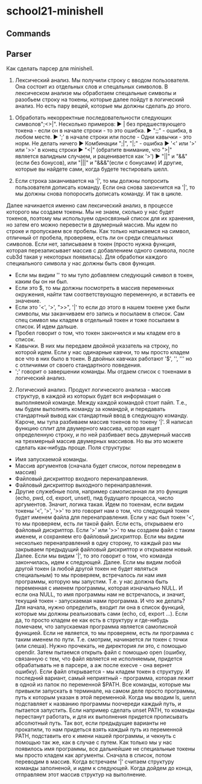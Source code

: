# school21-minishell


## Commands



## Parser


Как сделать парсер для minishell.


1) Лексический анализ.
 Мы получили строку с вводом пользователя. Она состоит из отдельных слов и спецальных символов. В лексическом анализе мы обработаем спецальные символы и разобьем строку на токены, которые далее пойдут в логический анализ. Но есть пару вещей, которые мы должны сделать до этого.


 1. Обработать некорректные последовательности следующих символов";<>|". Несколько примеров: 
 ► | без предшествующего токена - если он в начале строки - то это ошибка.
 ► ";;" - ошибка, в любом месте.
 ► ';' в начале строки или после - Одни кавычки - это норм. Не делать ничего
 ► Комбинации ";|", "|;" - ошибка
 ► '<' или '>' или '>>' в конец строки
 ► "<|" (обратите внимание, что ">|" является валидным случаем, и раценивается как '>')
 ► "||" и "&&"(если без бонусов), или "|||" и "&&&"(если с бонусами)
 И другие, которые вы найдете сами, когда будете тестировать шелл.


 2. Если строка заканчивается на '|', то мы должны попросить пользователя дописать команду. Если она снова закончится на '|', то мы должны снова попоросить дописать команду. И так в цикле.


 Далее начинается именно сам лексический анализ, в процессе которого мы создаем токены. Мы не знаем, сколько у нас будет токенов, поэтому мы используем односвязный список для их хранения, но затем его можно перевести в двумерный массив.
 Мы идем по строке и пропускаем все пробелы. Как только натыкаемся на символ, отличный от пробела, проверяем, есть ли он среди спецальных символов. Если нет, записываем в токен (просто нужна функция, которая перезаписывает массив с добавлением одного символа, после cub3d такая у некоторых появилась). Для обработки каждого специального символа у нас должны быть своя функция.
 - Если мы видим '\' то мы тупо добавляем следующий символ в токен, каким бы он ни был.
 - Если это $, то мы должны посмотреть в массив переменных окружения, найти там соответствующую переменную, и вставить ее значение.
 - Если это '<', '>', ">>", '|' то если до этого в нашем токене уже были символы, мы заканчиваем его запись и посылаем в список. Сам спец символ мы кладем в отдельный токен и тоже посылаем в список. И идем дальше.
 - Пробел говорит о том, что токен закончился и мы кладем его в список.
 - Кавычки. В них мы передаем двойной указатель на строку, по которой идем. Если у нас одинарные кавчки, то мы просто кладем все что в них было в токен. В двойных кавчках работают '$', '\', ''' но с отличиями от своего стандартного поведения.
 - ';' говорит о завершении команды. Мы отдаем список с токенами в логический анализ.


2) Логический анализ.
 Продукт логического анализа - массив структур, в каждой из которых будет вся информация о выполняемой команде. Между каждой командой стоит пайп. Т.е., мы будем выполнять команду за командой, и передавать стандартный вывод как стандартный ввод в следующую команду. Кароче, мы тупа разбиваем массив токенов по токену '|'. Я написал функцию сплит для двумерного массива, которая ищет определенную строку, и по ней разбивает весь двумерный массив на трехмерный массив двумерных массивов. Но вы это можете сделать как-нибудь проще. Поля структуры:
 - Имя запускаемой команды.
 - Массив аргументов (сначала будет список, потом переведем в массив)
 - Файловый дискриптор входного перенаправления.
 - Файловый дискриптор выходного перенаправления.
 - Другие служебные поля, например самописанная ли это функция (echo, pwd, cd, export, unset), пид будущего процесса, число аргументов.
 Значит, логика такая. Идем по токенам, если видим токены '<', '>', '>>' то это говорит нам о том, что следующий токен будет именем файла для перенаправления. Если у нас был токен '<', то мы проверяем, есть ли такой файл. Если есть, открываем его файловый дискриптор. Если '>' или '>>' то мы создаем файл с таким именем, и сохраняем его файловый дискриптор. Если мы видим несколько перенаправлений в одну сторону, то каждый раз мы закрываем предыдущий файловый дискриптор и открываем новый.
 Далее. Если мы видим '|', то это говорит о том, что команда закончилась, идем к следующей.
 Далее. Если мы видим любой другой токен (а любой другой токен не будет являться специальным) то мы проверяем, встречалось ли нам имя программы, которую мы запустим. Т.е. у нас должна быть переменная с именем программы, которая изначально NULL. И если она NULL, то имя программы нам не встречалось, и значит, текущий токен - запускаемая нами программа. И что же делать? Для начала, нужно определить, входит ли она в список функций, которые мы должны реальизовать сами (echo, cd, export ...). Если да, то просто кладем ее как есть в структуру и где-нибудь помечаем, что запускаемая программа является самописной функцией. Если не является, то мы проверяем, есть ли программа с таким именем по пути. Т.е. смотрим, начинается ли токен с точки (или слеша). Нужно прочекать, не директория ли это, с помощью opendir. Затем пытаемся открыть файл с помощью open (ошибку, связанную с тем, что файл является не исполняемым, придется обрабатывать не в парсере, а аж после execve - она вернет ошибку). Если файл открывается - мы кладем токен в структуру. И последний вариант, самый неприятный - программа, которая лежит в одной из папок по переменной $PATH. Все команды, которые мы привыкли запускать в терминале, на самом деле просто программы, путь к которым указан в этой переменной. Когда мы вводим ls, шелл подставляет к названию программы поочереди каждый путь, и пытается запустить. Если например сделать unset PATH, то команды перестанут работать, и для их выполнения придется прописывать абсолютный путь. Так вот, если предыдущие варианты не прокатили, то нам придеться взять каждый путь из переменной PATH, подставить его к имени нашей программы, и чекнуть с помощью так же, как в случае с путем.
 Как только мы у нас появилось имя программы, все дальнейшие не специальные токены мы просто кладем как аргументы. Сначала в список, потом переводим в массив. Когда встречаем '|' считаем структуру команды заполненой, и идем к следующей. Когда дойдем до конца, отправляем этот массив структур на выполнение.
